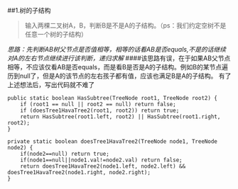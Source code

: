##1.树的子结构
>输入两棵二叉树A，B，判断B是不是A的子结构。（ps：我们约定空树不是任意一个树的子结构）

*思路：先判断AB树父节点是否值相等，相等的话看AB是否equals,不是的话继续对A的左右节点继续进行该判断，递归求解*
####该思路有误，在于如果AB父节点相等，不应该仅看AB是否equals，而是看B是否是A的子结构。例如B的某节点遍历到null了，但是A的该节点的左右孩子都有值，应该也满足B是A的子结构。
有了上述想法后，写出代码就不难了


    public static boolean HasSubtree(TreeNode root1, TreeNode root2) {
        if (root1 == null || root2 == null) return false;
        if (doesTree1HavaTree2(root1, root2)) return true;
        return HasSubtree(root1.left, root2) || HasSubtree(root1.right, root2);
    }

    private static boolean doesTree1HavaTree2(TreeNode node1, TreeNode node2) {
        if(node2==null) return true;
        if(node1==null||node1.val!=node2.val) return false;
        return doesTree1HavaTree2(node1.left, node2.left) && doesTree1HavaTree2(node1.right, node2.right);
    }

